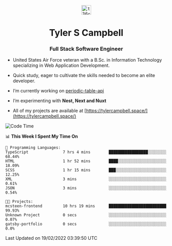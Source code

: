 <p align="center">
<a href="https://www.linkedin.com/in/t36campbell" target="blank"><img align="center" src="https://ik.imagekit.io/t36campbell/Portfolio/linkedin.png.original_m8bbGgPh6.png" alt="t36campbell" height="30" width="30" /></a>
</p>
<h1 align="center">Tyler S Campbell</h1>
<h3 align="center">Full Stack Software Engineer</h3>

* United States Air Force veteran with a B.Sc. in Information Technology specializing in Web Application Development. 

* Quick study, eager to cultivate the skills needed to become an elite developer.

* I’m currently working on [periodic-table-api](https://github.com/t36campbell/periodic-table-api)

* I’m experimenting with **Nest, Next and Nuxt**

* All of my projects are available at [https://tylercampbell.space/](https://tylercampbell.space/)

<!--START_SECTION:waka-->
![Code Time](http://img.shields.io/badge/Code%20Time-1%2C433%20hrs%2028%20mins-blue)

📊 **This Week I Spent My Time On** 

```text
💬 Programming Languages: 
TypeScript               7 hrs 4 mins        █████████████████░░░░░░░░   68.44% 
HTML                     1 hr 52 mins        ████░░░░░░░░░░░░░░░░░░░░░   18.09% 
SCSS                     1 hr 15 mins        ███░░░░░░░░░░░░░░░░░░░░░░   12.25% 
XML                      3 mins              ░░░░░░░░░░░░░░░░░░░░░░░░░   0.61% 
JSON                     3 mins              ░░░░░░░░░░░░░░░░░░░░░░░░░   0.54%

🐱‍💻 Projects: 
mcsteen-frontend         10 hrs 19 mins      █████████████████████████   99.93% 
Unknown Project          0 secs              ░░░░░░░░░░░░░░░░░░░░░░░░░   0.07% 
gatsby-portfolio         0 secs              ░░░░░░░░░░░░░░░░░░░░░░░░░   0.0%

```


 Last Updated on 19/02/2022 03:39:50 UTC
<!--END_SECTION:waka-->
